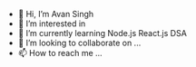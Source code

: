 - 👋 Hi, I’m Avan Singh
- 👀 I’m interested in
- 🌱 I’m currently learning Node.js React.js DSA
- 💞️ I’m looking to collaborate on ...
- 📫 How to reach me ...

<!---
avansingh085/avansingh085 is a ✨ special ✨ repository because its `README.md` (this file) appears on your GitHub profile.
You can click the Preview link to take a look at your changes.
--->
